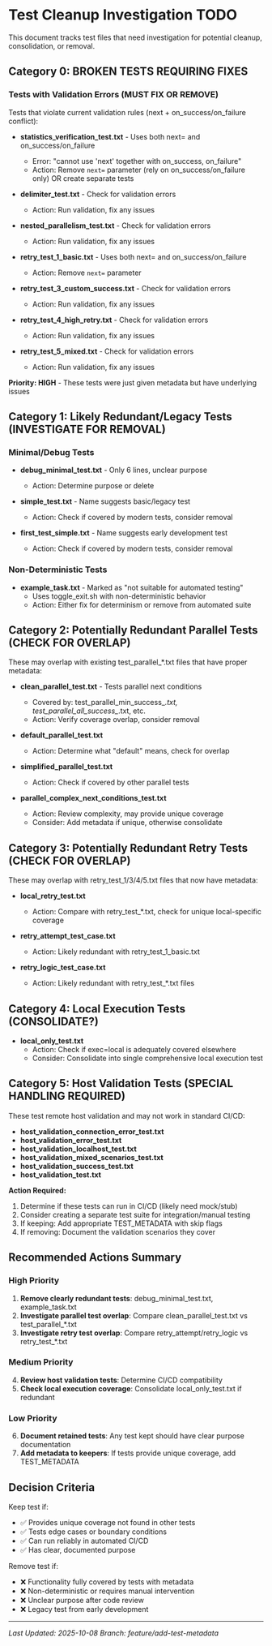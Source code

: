 # Test Cleanup Investigation TODO

This document tracks test files that need investigation for potential cleanup, consolidation, or removal.

## Category 0: BROKEN TESTS REQUIRING FIXES

### Tests with Validation Errors (MUST FIX OR REMOVE)

Tests that violate current validation rules (next + on_success/on_failure conflict):

- **statistics_verification_test.txt** - Uses both next= and on_success/on_failure
  - Error: "cannot use 'next' together with on_success, on_failure"
  - Action: Remove `next=` parameter (rely on on_success/on_failure only) OR create separate tests

- **delimiter_test.txt** - Check for validation errors
  - Action: Run validation, fix any issues

- **nested_parallelism_test.txt** - Check for validation errors
  - Action: Run validation, fix any issues

- **retry_test_1_basic.txt** - Uses both next= and on_success/on_failure
  - Action: Remove `next=` parameter

- **retry_test_3_custom_success.txt** - Check for validation errors
  - Action: Run validation, fix any issues

- **retry_test_4_high_retry.txt** - Check for validation errors
  - Action: Run validation, fix any issues

- **retry_test_5_mixed.txt** - Check for validation errors
  - Action: Run validation, fix any issues

**Priority: HIGH** - These tests were just given metadata but have underlying issues

## Category 1: Likely Redundant/Legacy Tests (INVESTIGATE FOR REMOVAL)

### Minimal/Debug Tests
- **debug_minimal_test.txt** - Only 6 lines, unclear purpose
  - Action: Determine purpose or delete

- **simple_test.txt** - Name suggests basic/legacy test
  - Action: Check if covered by modern tests, consider removal

- **first_test_simple.txt** - Name suggests early development test
  - Action: Check if covered by modern tests, consider removal

### Non-Deterministic Tests
- **example_task.txt** - Marked as "not suitable for automated testing"
  - Uses toggle_exit.sh with non-deterministic behavior
  - Action: Either fix for determinism or remove from automated suite

## Category 2: Potentially Redundant Parallel Tests (CHECK FOR OVERLAP)

These may overlap with existing test_parallel_*.txt files that have proper metadata:

- **clean_parallel_test.txt** - Tests parallel next conditions
  - Covered by: test_parallel_min_success_*.txt, test_parallel_all_success_*.txt, etc.
  - Action: Verify coverage overlap, consider removal

- **default_parallel_test.txt**
  - Action: Determine what "default" means, check for overlap

- **simplified_parallel_test.txt**
  - Action: Check if covered by other parallel tests

- **parallel_complex_next_conditions_test.txt**
  - Action: Review complexity, may provide unique coverage
  - Consider: Add metadata if unique, otherwise consolidate

## Category 3: Potentially Redundant Retry Tests (CHECK FOR OVERLAP)

These may overlap with retry_test_1/3/4/5.txt files that now have metadata:

- **local_retry_test.txt**
  - Action: Compare with retry_test_*.txt, check for unique local-specific coverage

- **retry_attempt_test_case.txt**
  - Action: Likely redundant with retry_test_1_basic.txt

- **retry_logic_test_case.txt**
  - Action: Likely redundant with retry_test_*.txt files

## Category 4: Local Execution Tests (CONSOLIDATE?)

- **local_only_test.txt**
  - Action: Check if exec=local is adequately covered elsewhere
  - Consider: Consolidate into single comprehensive local execution test

## Category 5: Host Validation Tests (SPECIAL HANDLING REQUIRED)

These test remote host validation and may not work in standard CI/CD:

- **host_validation_connection_error_test.txt**
- **host_validation_error_test.txt**
- **host_validation_localhost_test.txt**
- **host_validation_mixed_scenarios_test.txt**
- **host_validation_success_test.txt**
- **host_validation_test.txt**

**Action Required:**
1. Determine if these tests can run in CI/CD (likely need mock/stub)
2. Consider creating a separate test suite for integration/manual testing
3. If keeping: Add appropriate TEST_METADATA with skip flags
4. If removing: Document the validation scenarios they cover

## Recommended Actions Summary

### High Priority
1. **Remove clearly redundant tests**: debug_minimal_test.txt, example_task.txt
2. **Investigate parallel test overlap**: Compare clean_parallel_test.txt vs test_parallel_*.txt
3. **Investigate retry test overlap**: Compare retry_attempt/retry_logic vs retry_test_*.txt

### Medium Priority
4. **Review host validation tests**: Determine CI/CD compatibility
5. **Check local execution coverage**: Consolidate local_only_test.txt if redundant

### Low Priority
6. **Document retained tests**: Any test kept should have clear purpose documentation
7. **Add metadata to keepers**: If tests provide unique coverage, add TEST_METADATA

## Decision Criteria

Keep test if:
- ✅ Provides unique coverage not found in other tests
- ✅ Tests edge cases or boundary conditions
- ✅ Can run reliably in automated CI/CD
- ✅ Has clear, documented purpose

Remove test if:
- ❌ Functionality fully covered by tests with metadata
- ❌ Non-deterministic or requires manual intervention
- ❌ Unclear purpose after code review
- ❌ Legacy test from early development

---

*Last Updated: 2025-10-08*
*Branch: feature/add-test-metadata*
